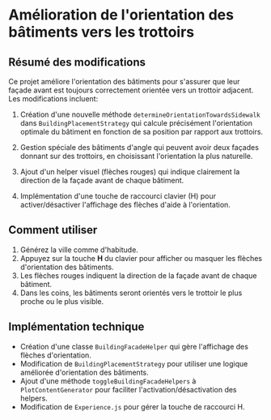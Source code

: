 # Amélioration de l'orientation des bâtiments vers les trottoirs

## Résumé des modifications

Ce projet améliore l'orientation des bâtiments pour s'assurer que leur façade avant est toujours correctement orientée vers un trottoir adjacent. Les modifications incluent:

1. Création d'une nouvelle méthode `determineOrientationTowardsSidewalk` dans `BuildingPlacementStrategy` qui calcule précisément l'orientation optimale du bâtiment en fonction de sa position par rapport aux trottoirs.

2. Gestion spéciale des bâtiments d'angle qui peuvent avoir deux façades donnant sur des trottoirs, en choisissant l'orientation la plus naturelle.

3. Ajout d'un helper visuel (flèches rouges) qui indique clairement la direction de la façade avant de chaque bâtiment.

4. Implémentation d'une touche de raccourci clavier (H) pour activer/désactiver l'affichage des flèches d'aide à l'orientation.

## Comment utiliser

1. Générez la ville comme d'habitude.
2. Appuyez sur la touche **H** du clavier pour afficher ou masquer les flèches d'orientation des bâtiments.
3. Les flèches rouges indiquent la direction de la façade avant de chaque bâtiment.
4. Dans les coins, les bâtiments seront orientés vers le trottoir le plus proche ou le plus visible.

## Implémentation technique

- Création d'une classe `BuildingFacadeHelper` qui gère l'affichage des flèches d'orientation.
- Modification de `BuildingPlacementStrategy` pour utiliser une logique améliorée d'orientation des bâtiments.
- Ajout d'une méthode `toggleBuildingFacadeHelpers` à `PlotContentGenerator` pour faciliter l'activation/désactivation des helpers.
- Modification de `Experience.js` pour gérer la touche de raccourci H. 
